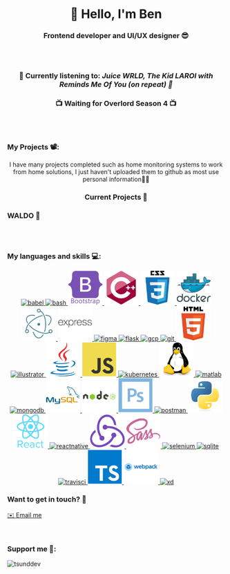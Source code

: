 <h1 align="center">👋 Hello, I'm Ben</h1>
<h3 align="center">Frontend developer and UI/UX designer 😎</h3>
<br>
<br> 
<h3 align="center">🎵 Currently listening to: <i>Juice WRLD, The Kid LAROI with <b>Reminds Me Of You (on repeat) 🎵</b></i></h3>
<h3 align="center">📺 Waiting for Overlord Season 4 📺</h3>
<br>
<br> 
<h3>My Projects 📽️:</h3>
<p align="center">I have many projects completed such as home monitoring systems to work from home solutions, I just haven't uploaded them to github as most use personal information🤷‍♂️ </p>
<h3 align="center"> Current Projects 🚀</h3>
<h3> WALDO 🎉</h3>
<br>
<br> 
<h3 align="left">My languages and skills 💻:</h3>

<p align="center">  <a  href="https://babeljs.io/"  target="_blank"  rel="noreferrer">  <img  src="https://www.vectorlogo.zone/logos/babeljs/babeljs-icon.svg"  alt="babel"  width="80"  height="80"/>  </a>  <a  href="https://www.gnu.org/software/bash/"  target="_blank"  rel="noreferrer">  <img  src="https://www.vectorlogo.zone/logos/gnu_bash/gnu_bash-icon.svg"  alt="bash"  width="80"  height="80"/>  </a>  <a  href="https://getbootstrap.com"  target="_blank"  rel="noreferrer">  <img  src="https://raw.githubusercontent.com/devicons/devicon/master/icons/bootstrap/bootstrap-plain-wordmark.svg"  alt="bootstrap"  width="80"  height="80"/>  </a>  <a  href="https://www.w3schools.com/cpp/"  target="_blank"  rel="noreferrer">  <img  src="https://raw.githubusercontent.com/devicons/devicon/master/icons/cplusplus/cplusplus-original.svg"  alt="cplusplus"  width="80"  height="80"/>  </a>  <a  href="https://www.w3schools.com/css/"  target="_blank"  rel="noreferrer">  <img  src="https://raw.githubusercontent.com/devicons/devicon/master/icons/css3/css3-original-wordmark.svg"  alt="css3"  width="80"  height="80"/>  </a>  <a  href="https://www.docker.com/"  target="_blank"  rel="noreferrer">  <img  src="https://raw.githubusercontent.com/devicons/devicon/master/icons/docker/docker-original-wordmark.svg"  alt="docker"  width="80"  height="80"/>  </a>  <a  href="https://www.electronjs.org"  target="_blank"  rel="noreferrer">  <img  src="https://raw.githubusercontent.com/devicons/devicon/master/icons/electron/electron-original.svg"  alt="electron"  width="80"  height="80"/>  </a>  <a  href="https://expressjs.com"  target="_blank"  rel="noreferrer">  <img  src="https://raw.githubusercontent.com/devicons/devicon/master/icons/express/express-original-wordmark.svg"  alt="express"  width="80"  height="80"/>  </a>  <a  href="https://www.figma.com/"  target="_blank"  rel="noreferrer">  <img  src="https://www.vectorlogo.zone/logos/figma/figma-icon.svg"  alt="figma"  width="80"  height="80"/>  </a>  <a  href="https://flask.palletsprojects.com/"  target="_blank"  rel="noreferrer">  <img  src="https://www.vectorlogo.zone/logos/pocoo_flask/pocoo_flask-icon.svg"  alt="flask"  width="80"  height="80"/>  </a>  <a  href="https://cloud.google.com"  target="_blank"  rel="noreferrer">  <img  src="https://www.vectorlogo.zone/logos/google_cloud/google_cloud-icon.svg"  alt="gcp"  width="80"  height="80"/>  </a>  <a  href="https://git-scm.com/"  target="_blank"  rel="noreferrer">  <img  src="https://www.vectorlogo.zone/logos/git-scm/git-scm-icon.svg"  alt="git"  width="80"  height="80"/>  </a>  <a  href="https://www.w3.org/html/"  target="_blank"  rel="noreferrer">  <img  src="https://raw.githubusercontent.com/devicons/devicon/master/icons/html5/html5-original-wordmark.svg"  alt="html5"  width="80"  height="80"/>  </a>  <a  href="https://www.adobe.com/in/products/illustrator.html"  target="_blank"  rel="noreferrer">  <img  src="https://www.vectorlogo.zone/logos/adobe_illustrator/adobe_illustrator-icon.svg"  alt="illustrator"  width="80"  height="80"/>  </a>  <a  href="https://www.java.com"  target="_blank"  rel="noreferrer">  <img  src="https://raw.githubusercontent.com/devicons/devicon/master/icons/java/java-original.svg"  alt="java"  width="80"  height="80"/>  </a>  <a  href="https://developer.mozilla.org/en-US/docs/Web/JavaScript"  target="_blank"  rel="noreferrer">  <img  src="https://raw.githubusercontent.com/devicons/devicon/master/icons/javascript/javascript-original.svg"  alt="javascript"  width="80"  height="80"/>  </a>  <a  href="https://kubernetes.io"  target="_blank"  rel="noreferrer">  <img  src="https://www.vectorlogo.zone/logos/kubernetes/kubernetes-icon.svg"  alt="kubernetes"  width="80"  height="80"/>  </a>  <a  href="https://www.linux.org/"  target="_blank"  rel="noreferrer">  <img  src="https://raw.githubusercontent.com/devicons/devicon/master/icons/linux/linux-original.svg"  alt="linux"  width="80"  height="80"/>  </a>  <a  href="https://www.mathworks.com/"  target="_blank"  rel="noreferrer">  <img  src="https://upload.wikimedia.org/wikipedia/commons/2/21/Matlab_Logo.png"  alt="matlab"  width="80"  height="80"/>  </a>  <a  href="https://www.mongodb.com/"  target="_blank"  rel="noreferrer">  <img  src="https://raw.githu`busercontent.com/devicons/devicon/master/icons/mongodb/mongodb-original-wordmark.svg"  alt="mongodb"  width="80"  height="80"/>  </a>  <a  href="https://www.mysql.com/"  target="_blank"  rel="noreferrer">  <img  src="https://raw.githubusercontent.com/devicons/devicon/master/icons/mysql/mysql-original-wordmark.svg"  alt="mysql"  width="80"  height="80"/>  </a>  <a  href="https://nodejs.org"  target="_blank"  rel="noreferrer">  <img  src="https://raw.githubusercontent.com/devicons/devicon/master/icons/nodejs/nodejs-original-wordmark.svg"  alt="nodejs"  width="80"  height="80"/>  </a>  <a  href="https://www.photoshop.com/en"  target="_blank"  rel="noreferrer">  <img  src="https://raw.githubusercontent.com/devicons/devicon/master/icons/photoshop/photoshop-line.svg"  alt="photoshop"  width="80"  height="80"/>  </a>  <a  href="https://postman.com"  target="_blank"  rel="noreferrer">  <img  src="https://www.vectorlogo.zone/logos/getpostman/getpostman-icon.svg"  alt="postman"  width="80"  height="80"/>  </a>  <a  href="https://www.python.org"  target="_blank"  rel="noreferrer">  <img  src="https://raw.githubusercontent.com/devicons/devicon/master/icons/python/python-original.svg"  alt="python"  width="80"  height="80"/>  </a>  <a  href="https://reactjs.org/"  target="_blank"  rel="noreferrer">  <img  src="https://raw.githubusercontent.com/devicons/devicon/master/icons/react/react-original-wordmark.svg"  alt="react"  width="80"  height="80"/>  </a>  <a  href="https://reactnative.dev/"  target="_blank"  rel="noreferrer">  <img  src="https://reactnative.dev/img/header_logo.svg"  alt="reactnative"  width="80"  height="80"/>  </a>  <a  href="https://redux.js.org"  target="_blank"  rel="noreferrer">  <img  src="https://raw.githubusercontent.com/devicons/devicon/master/icons/redux/redux-original.svg"  alt="redux"  width="80"  height="80"/>  </a>  <a  href="https://sass-lang.com"  target="_blank"  rel="noreferrer">  <img  src="https://raw.githubusercontent.com/devicons/devicon/master/icons/sass/sass-original.svg"  alt="sass"  width="80"  height="80"/>  </a>  <a  href="https://www.selenium.dev"  target="_blank"  rel="noreferrer">  <img  src="https://raw.githubusercontent.com/detain/svg-logos/780f25886680cef088af994181646db2f6b1a3f8/svg/selenium-logo.svg"  alt="selenium"  width="80"  height="80"/>  </a>  <a  href="https://www.sqlite.org/"  target="_blank"  rel="noreferrer">  <img  src="https://www.vectorlogo.zone/logos/sqlite/sqlite-icon.svg"  alt="sqlite"  width="80"  height="80"/>  </a>  <a  href="https://travis-ci.org"  target="_blank"  rel="noreferrer">  <img  src="https://www.vectorlogo.zone/logos/travis-ci/travis-ci-icon.svg"  alt="travisci"  width="80"  height="80"/>  </a>  <a  href="https://www.typescriptlang.org/"  target="_blank"  rel="noreferrer">  <img  src="https://raw.githubusercontent.com/devicons/devicon/master/icons/typescript/typescript-original.svg"  alt="typescript"  width="80"  height="80"/>  </a>  <a  href="https://webpack.js.org"  target="_blank"  rel="noreferrer">  <img  src="https://raw.githubusercontent.com/devicons/devicon/d00d0969292a6569d45b06d3f350f463a0107b0d/icons/webpack/webpack-original-wordmark.svg"  alt="webpack"  width="80"  height="80"/>  </a>  <a  href="https://www.adobe.com/products/xd.html"  target="_blank"  rel="noreferrer">  <img  src="https://cdn.worldvectorlogo.com/logos/adobe-xd.svg"  alt="xd"  width="80"  height="80"/>  </a>  </p>

<h3 align="left">Want to get in touch? 🧪</h3>
<p> <a href="mailto:benlmartin.work@gmail.com">✉️ Email me</a> </p>
<br>


<h3 align="left">Support me 🙏:</h3>

<p><a  href="https://ko-fi.com/tsunddev">  <img align="left"  src="https://cdn.ko-fi.com/cdn/kofi3.png?v=3"  height="50"  width="210"  alt="tsunddev" /></a></p><br><br>

  



